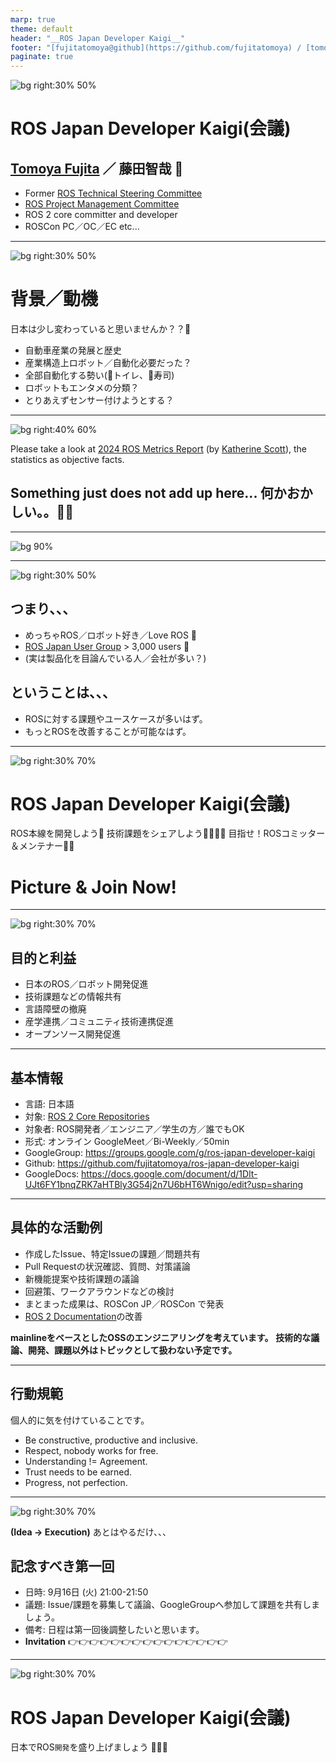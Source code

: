 ```yaml
---
marp: true
theme: default
header: "__ROS Japan Developer Kaigi__"
footer: "[fujitatomoya@github](https://github.com/fujitatomoya) / [tomoyafujita@linkedin](https://www.linkedin.com/in/tomoya-fujita-5bb656b6/)"
paginate: true
---
```


![bg right:30% 50%](./images/fujitatomoya-github.com.png)

# ROS Japan Developer Kaigi(会議)

## [Tomoya Fujita](https://github.com/fujitatomoya) ／ 藤田智哉 👋

- Former [ROS Technical Steering Committee](https://docs.ros.org/en/foxy/The-ROS2-Project/Governance/ROS2-TSC-Charter.html)
- [ROS Project Management Committee](https://docs.ros.org/en/rolling/The-ROS2-Project/Governance.html#current-ros-pmc-constituents)
- ROS 2 core committer and developer
- ROSCon PC／OC／EC etc...

<!---
Comment here
--->

---

![bg right:30% 50%](./images/ros_japan_user_group_logo.png)

# 背景／動機

日本は少し変わっていると思いませんか？？🤔

- 自動車産業の発展と歴史
- 産業構造上ロボット／自動化必要だった？
- 全部自動化する勢い(🚽トイレ、🍣寿司)
- ロボットもエンタメの分類？
- とりあえずセンサー付けようとする？

<!---
Comment here
--->

---

![bg right:40% 60%](./images/2024_ros_metrics_report.png)

Please take a look at [2024 ROS Metrics Report](https://cdck-file-uploads-us1.s3.dualstack.us-west-2.amazonaws.com/flex022/uploads/ros/original/3X/3/7/37c752346eb33f4f5ebde0c513b949b15adae453.pdf) (by [Katherine Scott](https://www.linkedin.com/in/katherineascott)), the statistics as objective facts.

## Something just does not add up here... 何かおかしい。。💭💭

<!---
Comment here
--->

---

![bg 90%](./images/ros_wiki_traffic_volume.png)

<!---
Comment here
--->

---

![bg right:30% 50%](./images/ros_japan_user_group_logo.png)

## つまり、、、

- めっちゃROS／ロボット好き／Love ROS 💙
- [ROS Japan User Group](https://rosjp.connpass.com/) > 3,000 users 👥
- (実は製品化を目論んでいる人／会社が多い？)

## ということは、、、

- ROSに対する課題やユースケースが多いはず。
- もっとROSを改善することが可能なはず。

<!---
Comment here
--->

---

![bg right:30% 70%](./images/ros_japan_developer_kaigi_googlegroup.png)

# ROS Japan Developer Kaigi(会議)

ROS本線を開発しよう🤖
技術課題をシェアしよう🧑‍💻👩‍💻
目指せ！ROSコミッター＆メンテナー🚀🚀

# Picture & Join Now!

<!---
Note: This QR code leads to github project, that is the main repo.
--->

---

![bg right:30% 70%](./images/ros_japan_developer_kaigi_github.png)

## 目的と利益

- 日本のROS／ロボット開発促進
- 技術課題などの情報共有
- 言語障壁の撤廃
- 産学連携／コミュニティ技術連携促進  
- オープンソース開発促進

<!---
Comment here
--->

---

## 基本情報

- 言語: 日本語
- 対象: [ROS 2 Core Repositories](https://github.com/ros2/ros2)
- 対象者: ROS開発者／エンジニア／学生の方／誰でもOK
- 形式: オンライン GoogleMeet／Bi-Weekly／50min
- GoogleGroup: https://groups.google.com/g/ros-japan-developer-kaigi
- Github: https://github.com/fujitatomoya/ros-japan-developer-kaigi
- GoogleDocs: https://docs.google.com/document/d/1Dlt-UJt6FY1bnqZRK7aHTBly3G54j2n7U6bHT6Wnigo/edit?usp=sharing

<!---
Currently google group and github repository is under my personal account.
This is expected to be a temporary repository, whenever it is ready, i would love to donate everything to the organization.
--->

---

## 具体的な活動例

- 作成したIssue、特定Issueの課題／問題共有
- Pull Requestの状況確認、質問、対策議論
- 新機能提案や技術課題の議論
- 回避策、ワークアラウンドなどの検討
- まとまった成果は、ROSCon JP／ROSCon で発表
- [ROS 2 Documentation](https://github.com/ros2/ros2_documentation)の改善

**mainlineをベースとしたOSSのエンジニアリングを考えています。**
**技術的な議論、開発、課題以外はトピックとして扱わない予定です。**

<!---
Comment here
--->

---

## 行動規範

個人的に気を付けていることです。

- Be constructive, productive and inclusive.
- Respect, nobody works for free.
- Understanding != Agreement.
- Trust needs to be earned.
- Progress, not perfection.

<!---
Comment here
--->

---

![bg right:30% 70%](./images/invitation_1st_meeting.png)

**(Idea -> Execution)** あとはやるだけ、、、

## 記念すべき第一回

- 日時: 9月16日 (火) 21:00-21:50
- 議題: Issue/課題を募集して議論、GoogleGroupへ参加して課題を共有しましょう。
- 備考: 日程は第一回後調整したいと思います。
- **Invitation** 👉👉👉👉👉👉👉👉👉👉👉👉👉👉👉

<!---
Comment here
--->

---

![bg right:30% 70%](./images/ros_japan_developer_kaigi_googlegroup.png)

# ROS Japan Developer Kaigi(会議)

日本でROS`開発`を盛り上げましょう 🥊🥊🥊

<!---
Comment here
--->
